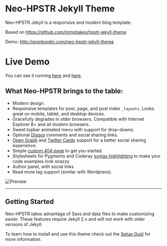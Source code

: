 # Neo-HPSTR Jekyll Theme

Neo-HPSTR Jekyll is a responsive and modern blog template.

Based on https://github.com/mmistakes/hpstr-jekyll-theme

Demo: http://aronbordin.com/neo-hpstr-jekyll-theme

# Live Demo

You can see it running [here](http://blog.rhesoft.com/) and [here](http://aronbordin.com/neo-hpstr-jekyll-theme/).


## What Neo-HPSTR brings to the table:

* Modern design.
* Responsive templates for post, page, and post index `_layouts`. Looks great on mobile, tablet, and desktop devices.
* Gracefully degrades in older browsers. Compatible with Internet Explorer 8+ and all modern browsers.  
* Sweet topbar animated menu with support for drop-downs.
* Optional [Disqus](http://disqus.com) comments and social sharing links.
* [Open Graph](https://developers.facebook.com/docs/opengraph/) and [Twitter Cards](https://dev.twitter.com/docs/cards) support for a better social sharing experience.
* Simple [custom 404 page](http://mmistakes.github.io/hpstr-jekyll-theme/404.html) to get you started.
* Stylesheets for Pygments and Coderay [syntax highlighting](http://mmistakes.github.io/hpstr-jekyll-theme/code-highlighting-post/) to make your code examples look snazzy
* Author panel, with social links
* Read more tag support (similar with Wordpress).

![Preview](http://aron-bordin.github.io/neo-hpstr-jekyll-theme/images/neo-hpstr-jekyll-theme-preview.png)


---

## Getting Started

Neo-HPSTR takes advantage of Sass and data files to make customizing easier. These features require Jekyll 2.x and will not work with older versions of Jekyll.

To learn how to install and use this theme check out the [Setup Guid](http://aronbordin.com/neo-hpstr-jekyll-theme//theme-setup/) for more information.
